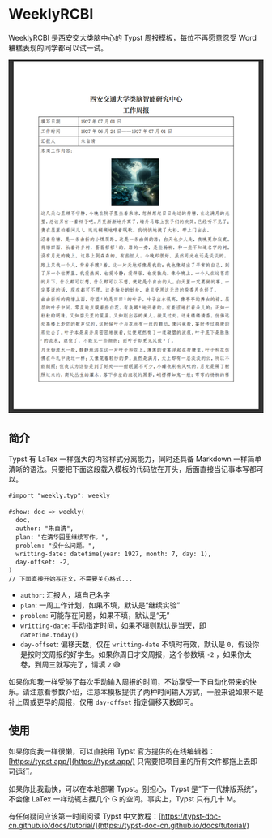 # WeeklyRCBI
WeeklyRCBI 是西安交大类脑中心的 Typst 周报模板，每位不再愿意忍受 Word 糟糕表现的同学都可以试一试。

![](https://github.com/monlie/WeeklyRCBI/blob/main/images/demo.png)

## 简介
Typst 有 LaTex 一样强大的内容样式分离能力，同时还具备 Markdown 一样简单清晰的语法。只要把下面这段载入模板的代码放在开头，后面直接当记事本写都可以。
```typst
#import "weekly.typ": weekly

#show: doc => weekly(
  doc,
  author: "朱自清", 
  plan: "在清华园里继续写作。",
  problem: "没什么问题。",
  writting-date: datetime(year: 1927, month: 7, day: 1),
  day-offset: -2,
)
// 下面直接开始写正文，不需要关心格式...
```

* `author`: 汇报人，填自己名字
* `plan`: 一周工作计划，如果不填，默认是“继续实验”
* `problem`: 可能存在问题，如果不填，默认是“无”
* `writting-date`: 手动指定时间，如果不填则默认是当天，即 `datetime.today()`
* `day-offset`: 偏移天数，仅在 `writting-date` 不填时有效，默认是 `0`，假设你是按时交周报的好学生。如果你周日才交周报，这个参数填 `-2` ，如果你太卷，到周三就写完了，请填 `2` 😅

如果你和我一样受够了每次手动输入周报的时间，不妨享受一下自动化带来的快乐。请注意看参数介绍，注意本模板提供了两种时间输入方式，一般来说如果不是补上周或更早的周报，仅用 `day-offset` 指定偏移天数即可。

## 使用
如果你向我一样很懒，可以直接用 Typst 官方提供的在线编辑器：[https://typst.app/](https://typst.app/) 只需要把项目里的所有文件都拖上去即可运行。

如果你比我勤快，可以在本地部署 Typst。别担心，Typst 是“下一代排版系统”，不会像 LaTex 一样动辄占据几个 G 的空间。事实上，Typst 只有几十 M。

有任何疑问应该第一时间阅读 Typst 中文教程：[https://typst-doc-cn.github.io/docs/tutorial/](https://typst-doc-cn.github.io/docs/tutorial/)

